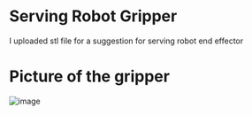 # Serving Robot Gripper

I uploaded stl file for a suggestion for serving robot end effector


# Picture of the gripper


![image](https://user-images.githubusercontent.com/85786699/126900158-512a214e-f2a9-4742-b14a-26591f291aaa.png)
